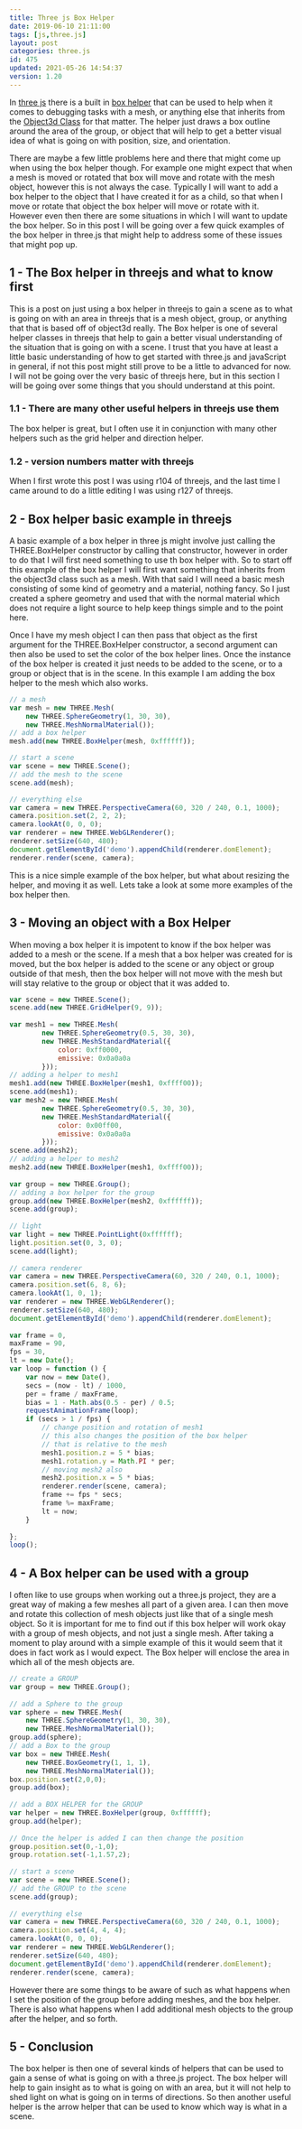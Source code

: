 ```yaml
---
title: Three js Box Helper
date: 2019-06-10 21:11:00
tags: [js,three.js]
layout: post
categories: three.js
id: 475
updated: 2021-05-26 14:54:37
version: 1.20
---
```


In [three js](https://threejs.org/) there is a built in [box helper](https://threejs.org/docs/index.html#api/en/helpers/BoxHelper) that can be used to help when it comes to debugging tasks with a mesh, or anything else that inherits from the [Object3d Class](/2018/04/23/threejs-object32/) for that matter. The helper just draws a box outline around the area of the group, or object that will help to get a better visual idea of what is going on with position, size, and orientation.

There are maybe a few little problems here and there that might come up when using the box helper though. For example one might expect that when a mesh is moved or rotated that box will move and rotate with the mesh object, however this is not always the case. Typically I will want to add a box helper to the object that I have created it for as a child, so that when I move or rotate that object the box helper will move or rotate with it. However even then there are some situations in which I will want to update the box helper. So in this post I will be going over a few quick examples of the box helper in three.js that might help to address some of these issues that might pop up.

<!-- more -->

## 1 - The Box helper in threejs and what to know first

This is a post on just using a box helper in threejs to gain a scene as to what is going on with an area in threejs that is a mesh object, group, or anything that that is based off of object3d really. The Box helper is one of several helper classes in threejs that help to gain a better visual understanding of the situation that is going on with a scene. I trust that you have at least a little basic understanding of how to get started with three.js and javaScript in general, if not this post might still prove to be a little to advanced for now. I will not be going over the very basic of threejs here, but in this section I will be going over some things that you should understand at this point.

### 1.1 - There are many other useful helpers in threejs use them

The box helper is great, but I often use it in conjunction with many other helpers such as the grid helper and direction helper.

### 1.2 - version numbers matter with threejs

When I first wrote this post I was using r104 of threejs, and the last time I came around to do a little editing I was using r127 of threejs.


## 2 - Box helper basic example in threejs

A basic example of a box helper in three js might involve just calling the THREE.BoxHelper constructor by calling that constructor, however in order to do that I will first need something to use th box helper with. So to start off this example of the box helper I will first want something that inherits from the object3d class such as a mesh. With that said I will need a basic mesh consisting of some kind of geometry and a material, nothing fancy. So I just created a sphere geometry and used that with the normal material which does not require a light source to help keep things simple and to the point here.

Once I have my mesh object I can then pass that object as the first argument for the THREE.BoxHelper constructor, a second argument can then also be used to set the color of the box helper lines. Once the instance of the box helper is created it just needs to be added to the scene, or to a group or object that is in the scene. In this example I am adding the box helper to the mesh which also works.

```js
// a mesh
var mesh = new THREE.Mesh(
    new THREE.SphereGeometry(1, 30, 30), 
    new THREE.MeshNormalMaterial());
// add a box helper
mesh.add(new THREE.BoxHelper(mesh, 0xffffff));

// start a scene
var scene = new THREE.Scene();
// add the mesh to the scene
scene.add(mesh);

// everything else
var camera = new THREE.PerspectiveCamera(60, 320 / 240, 0.1, 1000);
camera.position.set(2, 2, 2);
camera.lookAt(0, 0, 0);
var renderer = new THREE.WebGLRenderer();
renderer.setSize(640, 480);
document.getElementById('demo').appendChild(renderer.domElement);
renderer.render(scene, camera);
```

This is a nice simple example of the box helper, but what about resizing the helper, and moving it as well. Lets take a look at some more examples of the box helper then.

## 3 - Moving an object with a Box Helper

When moving a box helper it is impotent to know if the box helper was added to a mesh or the scene. If a mesh that a box helper was created for is moved, but the box helper is added to the scene or any object or group outside of that mesh, then the box helper will not move with the mesh but will stay relative to the group or object that it was added to.

```js
var scene = new THREE.Scene();
scene.add(new THREE.GridHelper(9, 9));
 
var mesh1 = new THREE.Mesh(
        new THREE.SphereGeometry(0.5, 30, 30),
        new THREE.MeshStandardMaterial({
            color: 0xff0000,
            emissive: 0x0a0a0a
        }));
// adding a helper to mesh1
mesh1.add(new THREE.BoxHelper(mesh1, 0xffff00));
scene.add(mesh1);
var mesh2 = new THREE.Mesh(
        new THREE.SphereGeometry(0.5, 30, 30),
        new THREE.MeshStandardMaterial({
            color: 0x00ff00,
            emissive: 0x0a0a0a
        }));
scene.add(mesh2);
// adding a helper to mesh2
mesh2.add(new THREE.BoxHelper(mesh1, 0xffff00));
 
var group = new THREE.Group();
// adding a box helper for the group
group.add(new THREE.BoxHelper(mesh2, 0xffffff));
scene.add(group);
 
// light
var light = new THREE.PointLight(0xffffff);
light.position.set(0, 3, 0);
scene.add(light);
 
// camera renderer
var camera = new THREE.PerspectiveCamera(60, 320 / 240, 0.1, 1000);
camera.position.set(6, 8, 6);
camera.lookAt(1, 0, 1);
var renderer = new THREE.WebGLRenderer();
renderer.setSize(640, 480);
document.getElementById('demo').appendChild(renderer.domElement);
 
var frame = 0,
maxFrame = 90,
fps = 30,
lt = new Date();
var loop = function () {
    var now = new Date(),
    secs = (now - lt) / 1000,
    per = frame / maxFrame,
    bias = 1 - Math.abs(0.5 - per) / 0.5;
    requestAnimationFrame(loop);
    if (secs > 1 / fps) {
        // change position and rotation of mesh1
        // this also changes the position of the box helper
        // that is relative to the mesh
        mesh1.position.z = 5 * bias;
        mesh1.rotation.y = Math.PI * per;
        // moving mesh2 also
        mesh2.position.x = 5 * bias;
        renderer.render(scene, camera);
        frame += fps * secs;
        frame %= maxFrame;
        lt = now;
    }
 
};
loop();
```

## 4 - A Box helper can be used with a group

I often like to use groups when working out a three.js project, they are a great way of making a few meshes all part of a given area. I can then move and rotate this collection of mesh objects just like that of a single mesh object. So it is important for me to find out if this box helper will work okay with a group of mesh objects, and not just a single  mesh. After taking a moment to play around with a simple example of this it would seem that it does in fact work as I would expect. The Box helper will enclose the area in which all of the mesh objects are.

```js
// create a GROUP
var group = new THREE.Group();
 
// add a Sphere to the group
var sphere = new THREE.Mesh(
    new THREE.SphereGeometry(1, 30, 30), 
    new THREE.MeshNormalMaterial());
group.add(sphere);
// add a Box to the group
var box = new THREE.Mesh(
    new THREE.BoxGeometry(1, 1, 1), 
    new THREE.MeshNormalMaterial());
box.position.set(2,0,0);
group.add(box);
 
// add a BOX HELPER for the GROUP
var helper = new THREE.BoxHelper(group, 0xffffff);
group.add(helper);
 
// Once the helper is added I can then change the position
group.position.set(0,-1,0);
group.rotation.set(-1,1.57,2);
 
// start a scene
var scene = new THREE.Scene();
// add the GROUP to the scene
scene.add(group);
 
// everything else
var camera = new THREE.PerspectiveCamera(60, 320 / 240, 0.1, 1000);
camera.position.set(4, 4, 4);
camera.lookAt(0, 0, 0);
var renderer = new THREE.WebGLRenderer();
renderer.setSize(640, 480);
document.getElementById('demo').appendChild(renderer.domElement);
renderer.render(scene, camera);
```

However there are some things to be aware of such as what happens when I set the position of the group before adding meshes, and the box helper. There is also what happens when I add additional mesh objects to the group after the helper, and so forth.

## 5 - Conclusion

The box helper is then one of several kinds of helpers that can be used to gain a sense of what is going on with a three.js project. The box helper will help to gain insight as to what is going on with an area, but it will not help to shed light on what is going on in terms of directions. So then another useful helper is the arrow helper that can be used to know which way is what in a scene.